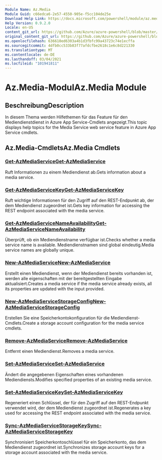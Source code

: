 ```yaml
---
Module Name: Az.Media
Module Guid: c66edca6-2e57-4550-905e-f5cc104de25e
Download Help Link: https://docs.microsoft.com/powershell/module/az.media
Help Version: 0.9.2.0
Locale: en-US
content_git_url: https://github.com/Azure/azure-powershell/blob/master/src/Media/Media/help/Az.Media.md
original_content_git_url: https://github.com/Azure/azure-powershell/blob/master/src/Media/Media/help/Az.Media.md
ms.openlocfilehash: 636610ed6303a4b1d3fbfc99a43723c74e1ecffa
ms.sourcegitcommit: 4dfb0cc533b83f77afdcfbe2618c1e6c8d221330
ms.translationtype: MT
ms.contentlocale: de-DE
ms.lasthandoff: 03/04/2021
ms.locfileid: "101941811"
---
```

# <span data-ttu-id="00355-101">Az.Media-Modul</span><span class="sxs-lookup"><span data-stu-id="00355-101">Az.Media Module</span></span>
## <span data-ttu-id="00355-102">Beschreibung</span><span class="sxs-lookup"><span data-stu-id="00355-102">Description</span></span>
<span data-ttu-id="00355-103">In diesem Thema werden Hilfethemen für das Feature für den Mediendienstdienst in Azure App Service-Cmdlets angezeigt.</span><span class="sxs-lookup"><span data-stu-id="00355-103">This topic displays help topics for the Media Service web service feature in Azure App Service cmdlets.</span></span>

## <span data-ttu-id="00355-104">Az.Media-Cmdlets</span><span class="sxs-lookup"><span data-stu-id="00355-104">Az.Media Cmdlets</span></span>
### [<span data-ttu-id="00355-105">Get-AzMediaService</span><span class="sxs-lookup"><span data-stu-id="00355-105">Get-AzMediaService</span></span>](Get-AzMediaService.md)
<span data-ttu-id="00355-106">Ruft Informationen zu einem Mediendienst ab.</span><span class="sxs-lookup"><span data-stu-id="00355-106">Gets information about a media service.</span></span>

### [<span data-ttu-id="00355-107">Get-AzMediaServiceKey</span><span class="sxs-lookup"><span data-stu-id="00355-107">Get-AzMediaServiceKey</span></span>](Get-AzMediaServiceKey.md)
<span data-ttu-id="00355-108">Ruft wichtige Informationen für den Zugriff auf den REST-Endpunkt ab, der dem Mediendienst zugeordnet ist.</span><span class="sxs-lookup"><span data-stu-id="00355-108">Gets key information for accessing the REST endpoint associated with the media service.</span></span>

### [<span data-ttu-id="00355-109">Get-AzMediaServiceNameAvailability</span><span class="sxs-lookup"><span data-stu-id="00355-109">Get-AzMediaServiceNameAvailability</span></span>](Get-AzMediaServiceNameAvailability.md)
<span data-ttu-id="00355-110">Überprüft, ob ein Mediendienstname verfügbar ist.</span><span class="sxs-lookup"><span data-stu-id="00355-110">Checks whether a media service name is available.</span></span>
<span data-ttu-id="00355-111">Mediendienstnamen sind global eindeutig.</span><span class="sxs-lookup"><span data-stu-id="00355-111">Media service names are globally unique.</span></span>

### [<span data-ttu-id="00355-112">New-AzMediaService</span><span class="sxs-lookup"><span data-stu-id="00355-112">New-AzMediaService</span></span>](New-AzMediaService.md)
<span data-ttu-id="00355-113">Erstellt einen Mediendienst, wenn der Mediendienst bereits vorhanden ist, werden alle eigenschaften mit der bereitgestellten Eingabe aktualisiert.</span><span class="sxs-lookup"><span data-stu-id="00355-113">Creates a media service if the media service already exists, all its properties are updated with the input provided.</span></span>

### [<span data-ttu-id="00355-114">New-AzMediaServiceStorageConfig</span><span class="sxs-lookup"><span data-stu-id="00355-114">New-AzMediaServiceStorageConfig</span></span>](New-AzMediaServiceStorageConfig.md)
<span data-ttu-id="00355-115">Erstellen Sie eine Speicherkontokonfiguration für die Mediendienst-Cmdlets.</span><span class="sxs-lookup"><span data-stu-id="00355-115">Create a storage account configuration for the media service cmdlets.</span></span>

### [<span data-ttu-id="00355-116">Remove-AzMediaService</span><span class="sxs-lookup"><span data-stu-id="00355-116">Remove-AzMediaService</span></span>](Remove-AzMediaService.md)
<span data-ttu-id="00355-117">Entfernt einen Mediendienst.</span><span class="sxs-lookup"><span data-stu-id="00355-117">Removes a media service.</span></span>

### [<span data-ttu-id="00355-118">Set-AzMediaService</span><span class="sxs-lookup"><span data-stu-id="00355-118">Set-AzMediaService</span></span>](Set-AzMediaService.md)
<span data-ttu-id="00355-119">Ändert die angegebenen Eigenschaften eines vorhandenen Mediendiensts.</span><span class="sxs-lookup"><span data-stu-id="00355-119">Modifies specified properties of an existing media service.</span></span>

### [<span data-ttu-id="00355-120">Set-AzMediaServiceKey</span><span class="sxs-lookup"><span data-stu-id="00355-120">Set-AzMediaServiceKey</span></span>](Set-AzMediaServiceKey.md)
<span data-ttu-id="00355-121">Regeneriert einen Schlüssel, der für den Zugriff auf den REST-Endpunkt verwendet wird, der dem Mediendienst zugeordnet ist.</span><span class="sxs-lookup"><span data-stu-id="00355-121">Regenerates a key used for accessing the REST endpoint associated with the media service.</span></span>

### [<span data-ttu-id="00355-122">Sync-AzMediaServiceStorageKey</span><span class="sxs-lookup"><span data-stu-id="00355-122">Sync-AzMediaServiceStorageKey</span></span>](Sync-AzMediaServiceStorageKey.md)
<span data-ttu-id="00355-123">Synchronisiert Speicherkontoschlüssel für ein Speicherkonto, das dem Mediendienst zugeordnet ist.</span><span class="sxs-lookup"><span data-stu-id="00355-123">Synchronizes storage account keys for a storage account associated with the media service.</span></span>

